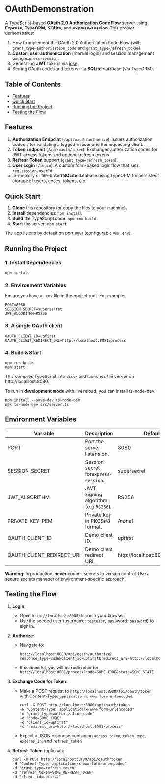 # OAuthDemonstration

A TypeScript-based **OAuth 2.0 Authorization Code Flow** server using **Express**, **TypeORM**, **SQLite**, and **express-session**. This project demonstrates:

1. How to implement the OAuth 2.0 Authorization Code Flow (with `grant_type=authorization_code` and `grant_type=refresh_token`).
2. **Custom user authentication** (manual login) and session management using `express-session`.
3. Generating **JWT** tokens via [jose](https://github.com/panva/jose).
4. Storing OAuth codes and tokens in a **SQLite** database (via TypeORM).

## Table of Contents

- [Features](#features)
- [Quick Start](#quick-start)
- [Running the Project](#running-the-project)
- [Testing the Flow](#testing-the-flow)

## Features

1. **Authorization Endpoint** (`/api/oauth/authorize`): Issues authorization codes after validating a logged-in user and the requesting client.
2. **Token Endpoint** (`/api/oauth/token`): Exchanges authorization codes for JWT access tokens and optional refresh tokens.
3. **Refresh Token** support (`grant_type=refresh_token`).
4. **User Login** (`/login`): A custom form-based login flow that sets `req.session.userId`.
5. In-memory or file-based **SQLite** database using TypeORM for persistent storage of users, codes, tokens, etc.

## Quick Start

1. **Clone** this repository (or copy the files to your machine).
2. **Install** dependencies:
   `npm install`
3. **Build** the TypeScript code:
   `npm run build`
4. **Start** the server:
   `npm start`

The app listens by default on port `8080` (configurable via `.env`).

## Running the Project

### 1. Install Dependencies

`npm install`

### 2. Environment Variables

Ensure you have a `.env` file in the project root. For example:

```
PORT=8080
SESSION_SECRET=supersecret
JWT_ALGORITHM=RS256
```

### 3. A single OAuth client

```
OAUTH_CLIENT_ID=upfirst
OAUTH_CLIENT_REDIRECT_URI=http://localhost:8081/process
```

### 4. Build & Start

```
npm run build
npm start
```

This compiles TypeScript into `dist/` and launches the server on http://localhost:8080.

To run in **development mode** with live reload, you can install ts-node-dev:

```
npm install --save-dev ts-node-dev
npx ts-node-dev src/server.ts
```

## Environment Variables


| Variable                  | Description                          | Default                       |
| ------------------------- | ------------------------------------ | ----------------------------- |
| PORT                      | Port the server listens on.          | 8080                          |
| SESSION_SECRET            | Session secret for`express-session`. | supersecret                   |
| JWT_ALGORITHM             | JWT signing algorithm (e.g.`RS256`). | RS256                         |
| PRIVATE_KEY_PEM           | Private key in PKCS#8 format.        | *(none)*                      |
| OAUTH_CLIENT_ID           | Demo client ID.                      | upfirst                       |
| OAUTH_CLIENT_REDIRECT_URI | Demo client redirect URI.            | http://localhost:8081/process |

**Warning**: In production, **never** commit secrets to version control. Use a secure secrets manager or environment-specific approach.

## Testing the Flow

1. **Login**:

   - Open `http://localhost:8080/login` in your browser.
   - Use the seeded user (username: `testuser`, password: `password`) to sign in.
2. **Authorize**:

   - Navigate to:

     ```
     http://localhost:8080/api/oauth/authorize?response_type=code&client_id=upfirst&redirect_uri=http://localhost:8081/process&state=SOME_STATE
     ```
   - If successful, you will be redirected to:
     `http://localhost:8081/process?code=SOME_CODE&state=SOME_STATE`
3. **Exchange Code for Token**:

   - Make a POST request to `http://localhost:8080/api/oauth/token` with Content-Type: `application/x-www-form-urlencoded`:

     ```
     curl -X POST http://localhost:8080/api/oauth/token
     -H "Content-Type: application/x-www-form-urlencoded"
     -d "grant_type=authorization_code"
     -d "code=SOME_CODE"
     -d "client_id=upfirst"
     -d "redirect_uri=http://localhost:8081/process"
     ```
   - Expect a JSON response containing `access_token`, `token_type`, `expires_in`, and `refresh_token`.
4. **Refresh Token** (optional):

   ```
   curl -X POST http://localhost:8080/api/oauth/token
   -H "Content-Type: application/x-www-form-urlencoded"
   -d "grant_type=refresh_token"
   -d "refresh_token=SOME_REFRESH_TOKEN"
   -d "client_id=upfirst"
   ```
